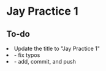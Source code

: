 # Jay Practice 1

<h2> To-do </h2>
<li>Update the title to "Jay Practice 1"</li>
<li>- fix typos</li>
<li>- add, commit, and push</li>